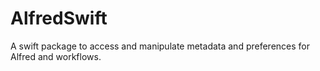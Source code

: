 # AlfredSwift

A swift package to access and manipulate metadata and preferences
for Alfred and workflows.
